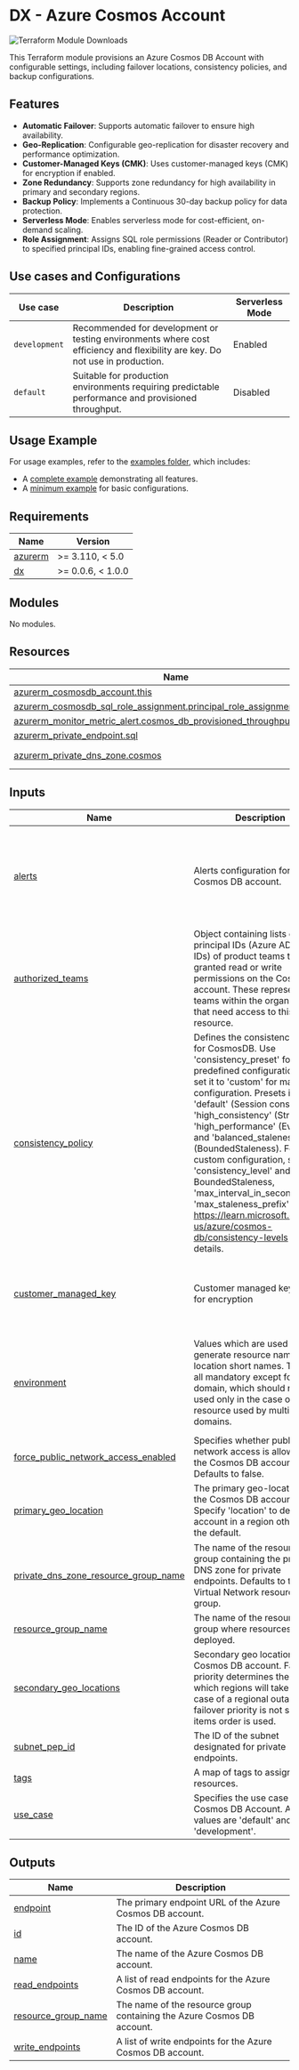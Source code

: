 # DX - Azure Cosmos Account

![Terraform Module Downloads](https://img.shields.io/terraform/module/dm/pagopa-dx/azure-cosmos-account/azurerm?logo=terraform&label=downloads&cacheSeconds=5000&link=https%3A%2F%2Fregistry.terraform.io%2Fmodules%2Fpagopa-dx%2Fazure-cosmos-account%2Fazurerm%2Flatest)

This Terraform module provisions an Azure Cosmos DB Account with configurable settings, including failover locations, consistency policies, and backup configurations.

## Features

- **Automatic Failover**: Supports automatic failover to ensure high availability.
- **Geo-Replication**: Configurable geo-replication for disaster recovery and performance optimization.
- **Customer-Managed Keys (CMK)**: Uses customer-managed keys (CMK) for encryption if enabled.
- **Zone Redundancy**: Supports zone redundancy for high availability in primary and secondary regions.
- **Backup Policy**: Implements a Continuous 30-day backup policy for data protection.
- **Serverless Mode**: Enables serverless mode for cost-efficient, on-demand scaling.
- **Role Assignment**: Assigns SQL role permissions (Reader or Contributor) to specified principal IDs, enabling fine-grained access control.

## Use cases and Configurations

| Use case      | Description                                                                                        | Serverless Mode |
|---------------|----------------------------------------------------------------------------------------------------|-----------------|
| `development` | Recommended for development or testing environments where cost efficiency and flexibility are key. Do not use in production. | Enabled         |
| `default`     | Suitable for production environments requiring predictable performance and provisioned throughput. | Disabled        |

## Usage Example

For usage examples, refer to the [examples folder](https://github.com/pagopa-dx/terraform-azurerm-azure-cosmos-account/tree/main/examples), which includes:

- A [complete example](https://github.com/pagopa-dx/terraform-azurerm-azure-cosmos-account/tree/main/examples/complete) demonstrating all features.
- A [minimum example](https://github.com/pagopa-dx/terraform-azurerm-azure-cosmos-account/tree/main/examples/minimum) for basic configurations.

<!-- BEGIN_TF_DOCS -->
## Requirements

| Name | Version |
|------|---------|
| <a name="requirement_azurerm"></a> [azurerm](#requirement\_azurerm) | >= 3.110, < 5.0 |
| <a name="requirement_dx"></a> [dx](#requirement\_dx) | >= 0.0.6, < 1.0.0 |

## Modules

No modules.

## Resources

| Name | Type |
|------|------|
| [azurerm_cosmosdb_account.this](https://registry.terraform.io/providers/hashicorp/azurerm/latest/docs/resources/cosmosdb_account) | resource |
| [azurerm_cosmosdb_sql_role_assignment.principal_role_assignments](https://registry.terraform.io/providers/hashicorp/azurerm/latest/docs/resources/cosmosdb_sql_role_assignment) | resource |
| [azurerm_monitor_metric_alert.cosmos_db_provisioned_throughput_exceeded](https://registry.terraform.io/providers/hashicorp/azurerm/latest/docs/resources/monitor_metric_alert) | resource |
| [azurerm_private_endpoint.sql](https://registry.terraform.io/providers/hashicorp/azurerm/latest/docs/resources/private_endpoint) | resource |
| [azurerm_private_dns_zone.cosmos](https://registry.terraform.io/providers/hashicorp/azurerm/latest/docs/data-sources/private_dns_zone) | data source |

## Inputs

| Name | Description | Type | Default | Required |
|------|-------------|------|---------|:--------:|
| <a name="input_alerts"></a> [alerts](#input\_alerts) | Alerts configuration for Cosmos DB account. | <pre>object({<br/>    enabled         = bool<br/>    action_group_id = optional(string, null)<br/>    thresholds = optional(object({<br/>      provisioned_throughput_exceeded = optional(number, null)<br/>    }), {})<br/>  })</pre> | <pre>{<br/>  "enabled": true<br/>}</pre> | no |
| <a name="input_authorized_teams"></a> [authorized\_teams](#input\_authorized\_teams) | Object containing lists of principal IDs (Azure AD object IDs) of product teams to be granted read or write permissions on the Cosmos DB account. These represent the teams within the organization that need access to this resource. | <pre>object({<br/>    writers = optional(list(string), []),<br/>    readers = optional(list(string), [])<br/>  })</pre> | <pre>{<br/>  "readers": [],<br/>  "writers": []<br/>}</pre> | no |
| <a name="input_consistency_policy"></a> [consistency\_policy](#input\_consistency\_policy) | Defines the consistency policy for CosmosDB. Use 'consistency\_preset' for predefined configurations, or set it to 'custom' for manual configuration. Presets include: 'default' (Session consistency), 'high\_consistency' (Strong), 'high\_performance' (Eventual), and 'balanced\_staleness' (BoundedStaleness). For custom configuration, specify 'consistency\_level' and, if using BoundedStaleness, 'max\_interval\_in\_seconds' and 'max\_staleness\_prefix'. Refer to https://learn.microsoft.com/en-us/azure/cosmos-db/consistency-levels for more details. | <pre>object({<br/>    consistency_preset      = optional(string)<br/>    consistency_level       = optional(string, "Preset")<br/>    max_interval_in_seconds = optional(number, 0)<br/>    max_staleness_prefix    = optional(number, 0)<br/>  })</pre> | n/a | yes |
| <a name="input_customer_managed_key"></a> [customer\_managed\_key](#input\_customer\_managed\_key) | Customer managed key to use for encryption | <pre>object({<br/>    enabled                   = optional(bool, false)<br/>    user_assigned_identity_id = optional(string, null)<br/>    key_vault_key_id          = optional(string, null)<br/>  })</pre> | <pre>{<br/>  "enabled": false<br/>}</pre> | no |
| <a name="input_environment"></a> [environment](#input\_environment) | Values which are used to generate resource names and location short names. They are all mandatory except for domain, which should not be used only in the case of a resource used by multiple domains. | <pre>object({<br/>    prefix          = string<br/>    env_short       = string<br/>    location        = string<br/>    domain          = optional(string)<br/>    app_name        = string<br/>    instance_number = string<br/>  })</pre> | n/a | yes |
| <a name="input_force_public_network_access_enabled"></a> [force\_public\_network\_access\_enabled](#input\_force\_public\_network\_access\_enabled) | Specifies whether public network access is allowed for the Cosmos DB account. Defaults to false. | `bool` | `false` | no |
| <a name="input_primary_geo_location"></a> [primary\_geo\_location](#input\_primary\_geo\_location) | The primary geo-location for the Cosmos DB account. Specify 'location' to deploy the account in a region other than the default. | <pre>object({<br/>    location       = optional(string, null)<br/>    zone_redundant = optional(bool, true)<br/>  })</pre> | <pre>{<br/>  "location": null,<br/>  "zone_redundant": true<br/>}</pre> | no |
| <a name="input_private_dns_zone_resource_group_name"></a> [private\_dns\_zone\_resource\_group\_name](#input\_private\_dns\_zone\_resource\_group\_name) | The name of the resource group containing the private DNS zone for private endpoints. Defaults to the Virtual Network resource group. | `string` | `null` | no |
| <a name="input_resource_group_name"></a> [resource\_group\_name](#input\_resource\_group\_name) | The name of the resource group where resources will be deployed. | `string` | n/a | yes |
| <a name="input_secondary_geo_locations"></a> [secondary\_geo\_locations](#input\_secondary\_geo\_locations) | Secondary geo locations for Cosmos DB account. Failover priority determines the order in which regions will take over in case of a regional outage. If failover priority is not set, the items order is used. | <pre>list(object({<br/>    location          = optional(string, null)<br/>    failover_priority = optional(number, null)<br/>    zone_redundant    = optional(bool, true)<br/>  }))</pre> | `[]` | no |
| <a name="input_subnet_pep_id"></a> [subnet\_pep\_id](#input\_subnet\_pep\_id) | The ID of the subnet designated for private endpoints. | `string` | n/a | yes |
| <a name="input_tags"></a> [tags](#input\_tags) | A map of tags to assign to the resources. | `map(any)` | n/a | yes |
| <a name="input_use_case"></a> [use\_case](#input\_use\_case) | Specifies the use case for the Cosmos DB Account. Allowed values are 'default' and 'development'. | `string` | `"default"` | no |

## Outputs

| Name | Description |
|------|-------------|
| <a name="output_endpoint"></a> [endpoint](#output\_endpoint) | The primary endpoint URL of the Azure Cosmos DB account. |
| <a name="output_id"></a> [id](#output\_id) | The ID of the Azure Cosmos DB account. |
| <a name="output_name"></a> [name](#output\_name) | The name of the Azure Cosmos DB account. |
| <a name="output_read_endpoints"></a> [read\_endpoints](#output\_read\_endpoints) | A list of read endpoints for the Azure Cosmos DB account. |
| <a name="output_resource_group_name"></a> [resource\_group\_name](#output\_resource\_group\_name) | The name of the resource group containing the Azure Cosmos DB account. |
| <a name="output_write_endpoints"></a> [write\_endpoints](#output\_write\_endpoints) | A list of write endpoints for the Azure Cosmos DB account. |
<!-- END_TF_DOCS -->
